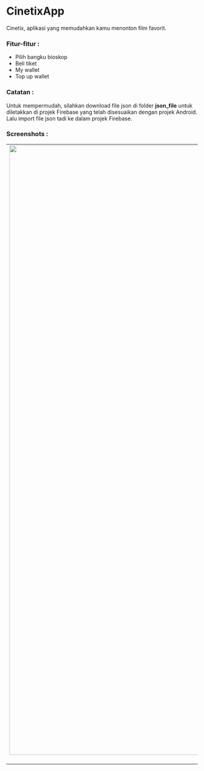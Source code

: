# CinetixApp
Cinetix, aplikasi yang memudahkan kamu menonton film favorit. 
### Fitur-fitur :
- Pilih bangku bioskop
- Beli tiket
- My wallet
- Top up wallet
### Catatan :
Untuk mempermudah, silahkan download file json di folder **json_file** untuk diletakkan di projek Firebase yang telah disesuaikan dengan projek Android. Lalu import file json tadi ke dalam projek Firebase.
### Screenshots : 
| | | | |
|:-------------------------:|:-------------------------:|:-------------------------:|:-------------------------:|
|<img width="1604" alt="intro" src="https://github.com/alfidh02/CinetixApp/blob/master/screenshots/splash.png">  Intro | <img width="1604" alt="dashboard" src="https://github.com/alfidh02/CinetixApp/blob/master/screenshots/dashboard.png"> Dashboard | <img width="1604" alt="dashboard" src="https://github.com/alfidh02/CinetixApp/blob/master/screenshots/ticket.png"> Ticket | <img width="1604" alt="dashboard" src="https://github.com/alfidh02/CinetixApp/blob/master/screenshots/detailticket.png"> Detail Ticket |
